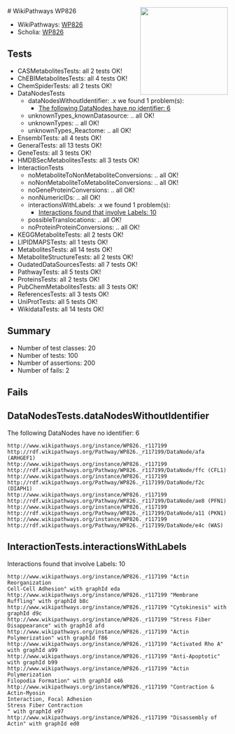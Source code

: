 <img style="float: right; width: 200px" src="https://upload.wikimedia.org/wikipedia/commons/thumb/8/83/Wplogo_with_text_500.png/640px-Wplogo_with_text_500.png" />
# WikiPathways WP826

* WikiPathways: [WP826](https://identifiers.org/wikipathways:WP826)
* Scholia: [WP826](https://scholia.toolforge.org/wikipathways/WP826)
## Tests
* CASMetabolitesTests: all 2 tests OK!
* ChEBIMetabolitesTests: all 4 tests OK!
* ChemSpiderTests: all 2 tests OK!
* DataNodesTests
    * dataNodesWithoutIdentifier: .x we found 1 problem(s):
        * [The following DataNodes have no identifier: 6](#d2d32fa5)
    * unknownTypes_knownDatasource: .. all OK!
    * unknownTypes: .. all OK!
    * unknownTypes_Reactome: .. all OK!
* EnsemblTests: all 4 tests OK!
* GeneralTests: all 13 tests OK!
* GeneTests: all 3 tests OK!
* HMDBSecMetabolitesTests: all 3 tests OK!
* InteractionTests
    * noMetaboliteToNonMetaboliteConversions: .. all OK!
    * noNonMetaboliteToMetaboliteConversions: .. all OK!
    * noGeneProteinConversions: .. all OK!
    * nonNumericIDs: .. all OK!
    * interactionsWithLabels: .x we found 1 problem(s):
        * [Interactions found that involve Labels: 10](#fe97a8b8)
    * possibleTranslocations: .. all OK!
    * noProteinProteinConversions: .. all OK!
* KEGGMetaboliteTests: all 2 tests OK!
* LIPIDMAPSTests: all 1 tests OK!
* MetabolitesTests: all 14 tests OK!
* MetaboliteStructureTests: all 2 tests OK!
* OudatedDataSourcesTests: all 7 tests OK!
* PathwayTests: all 5 tests OK!
* ProteinsTests: all 2 tests OK!
* PubChemMetabolitesTests: all 3 tests OK!
* ReferencesTests: all 3 tests OK!
* UniProtTests: all 5 tests OK!
* WikidataTests: all 14 tests OK!


## Summary

* Number of test classes: 20
* Number of tests: 100
* Number of assertions: 200
* Number of fails: 2

## Fails

<a name="d2d32fa5" />

## DataNodesTests.dataNodesWithoutIdentifier

The following DataNodes have no identifier: 6
```
http://www.wikipathways.org/instance/WP826._r117199 http://rdf.wikipathways.org/Pathway/WP826._r117199/DataNode/afa (ARHGEF1)
http://www.wikipathways.org/instance/WP826._r117199 http://rdf.wikipathways.org/Pathway/WP826._r117199/DataNode/ffc (CFL1)
http://www.wikipathways.org/instance/WP826._r117199 http://rdf.wikipathways.org/Pathway/WP826._r117199/DataNode/f2c (DIAPH1)
http://www.wikipathways.org/instance/WP826._r117199 http://rdf.wikipathways.org/Pathway/WP826._r117199/DataNode/ae8 (PFN1)
http://www.wikipathways.org/instance/WP826._r117199 http://rdf.wikipathways.org/Pathway/WP826._r117199/DataNode/a11 (PKN1)
http://www.wikipathways.org/instance/WP826._r117199 http://rdf.wikipathways.org/Pathway/WP826._r117199/DataNode/e4c (WAS)
```

<a name="fe97a8b8" />

## InteractionTests.interactionsWithLabels

Interactions found that involve Labels: 10
```
http://www.wikipathways.org/instance/WP826._r117199 "Actin Reorganization
Cell-Cell Adhesion" with graphId eda
http://www.wikipathways.org/instance/WP826._r117199 "Membrane Ruffling" with graphId b8c
http://www.wikipathways.org/instance/WP826._r117199 "Cytokinesis" with graphId d9c
http://www.wikipathways.org/instance/WP826._r117199 "Stress Fiber
Disappearance" with graphId afd
http://www.wikipathways.org/instance/WP826._r117199 "Actin Polymerization" with graphId f86
http://www.wikipathways.org/instance/WP826._r117199 "Activated Rho A" with graphId a99
http://www.wikipathways.org/instance/WP826._r117199 "Anti-Apoptotic" with graphId b99
http://www.wikipathways.org/instance/WP826._r117199 "Actin Polymerization
Filopodia Formation" with graphId e46
http://www.wikipathways.org/instance/WP826._r117199 "Contraction & Actin-Myosin
Interaction, Focal Adhesion
Stress Fiber Contraction
" with graphId e97
http://www.wikipathways.org/instance/WP826._r117199 "Disassembly of Actin" with graphId ed0
```

